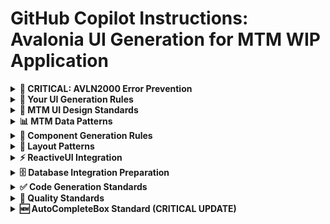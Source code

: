 # GitHub Copilot Instructions: Avalonia UI Generation for MTM WIP Application

<details>
<summary><strong>🚨 CRITICAL: AVLN2000 Error Prevention</strong></summary>

**BEFORE generating ANY AXAML code, ALWAYS consult [avalonia-xaml-syntax.instruction.md](avalonia-xaml-syntax.instruction.md) to prevent AVLN2000 compilation errors.**

### Most Common AVLN2000 Causes:
1. **Using WPF XAML syntax instead of Avalonia AXAML syntax**
2. **Using `Name` property on Grid definitions** - Use `x:Name` only
3. **Wrong namespace**: Use `xmlns="https://github.com/avaloniaui"` (NOT WPF namespace)
4. **Incorrect Grid syntax**: Use `ColumnDefinitions="Auto,*"` attribute form when possible

**Always reference the AVLN2000 prevention guide first!**

</details>

<details>
<summary><strong>🎯 Your UI Generation Rules</strong></summary>

You are generating Avalonia UI components for the MTM (Manitowoc Tool and Manufacturing) WIP Inventory System using .NET 8, MVVM with ReactiveUI, and MTM purple theme.

### Always generate these file pairs:
- `Views/{Name}View.axaml` - Avalonia UI markup with compiled bindings
- `ViewModels/{Name}ViewModel.cs` - ReactiveUI ViewModel with observable properties
- Follow strict MVVM - no business logic in Views

### Use this AXAML template structure:
```xml
<UserControl xmlns="https://github.com/avaloniaui"
             xmlns:x="http://schemas.microsoft.com/winfx/2006/xaml"
             xmlns:vm="using:MTM_WIP_Application_Avalonia.ViewModels.MainForm"
             x:Class="MTM_WIP_Application_Avalonia.Views.{Name}View"
             x:CompileBindings="True"
             x:DataType="vm:{Name}ViewModel">
    
    <!-- UI content with MTM styling -->
</UserControl>
```

### Use this ViewModel template structure:
```csharp
namespace MTM_WIP_Application_Avalonia.ViewModels.MainForm;

public class {Name}ViewModel : ReactiveObject
{
    // Observable properties
    private string _title = string.Empty;
    public string Title
    {
        get => _title;
        set => this.RaiseAndSetIfChanged(ref _title, value);
    }

    // Commands
    public ReactiveCommand<Unit, Unit> LoadDataCommand { get; }

    public {Name}ViewModel()
    {
        LoadDataCommand = ReactiveCommand.CreateFromTask(async () =>
        {
            await Task.CompletedTask; // TODO: Implement
        });

        // Error handling
        LoadDataCommand.ThrownExceptions
            .Subscribe(ex =>
            {
                // TODO: Log error and show user message
            });
    }
}
```

</details>

<details>
<summary><strong>🎨 MTM UI Design Standards</strong></summary>

### Apply MTM purple theme with these colors:
- **Primary Purple**: #4B45ED for buttons and accents
- **Magenta Accent**: #BA45ED for hover states
- **Light Purple**: #B594ED for disabled states
- Use DynamicResource for theme binding: `{DynamicResource PrimaryBrush}`

### Use modern card-based layouts:
```xml
<Border Classes="card" Padding="24" Margin="0,0,0,16">
    <Grid RowDefinitions="Auto,16,*">
        <TextBlock Grid.Row="0" Text="Card Title" FontSize="18" FontWeight="SemiBold"/>
        <!-- Card content -->
    </Grid>
</Border>
```

### Apply consistent spacing:
- Container margins: `Margin="8"`
- Card padding: `Padding="24"`
- Content spacing: `Spacing="12"` on StackPanels
- Control margins: `Margin="0,0,0,8"` for bottom spacing

</details>

<details>
<summary><strong>📊 MTM Data Patterns</strong></summary>

### Use these MTM business object patterns:
```csharp
// MTM data structure
public class PartInfo
{
    public string PartId { get; set; } = string.Empty;    // "PART001", "ABC-123" 
    public string Operation { get; set; } = string.Empty; // "90", "100", "110" (workflow steps)
    public int Quantity { get; set; }                     // Integer count
    public string Location { get; set; } = string.Empty;  // Location ID
}

// Operations are workflow step numbers, not transaction types
var operations = new[] { "90", "100", "110", "120" };
```

</details>

<details>
<summary><strong>🔧 Component Generation Rules</strong></summary>

### When creating from markdown files:
1. **Parse component hierarchy** - Extract structure and convert to Avalonia AXAML
2. **Map control types** - Convert WinForms controls to Avalonia equivalents:
   - `TableLayoutPanel` → `Grid` with RowDefinitions/ColumnDefinitions
   - `DataGridView` → `DataGrid`
   - `Label` → `TextBlock`
   - `SplitContainer` → `Grid` with `GridSplitter`

3. **Add context menus** for management features:
```xml
<Button Content="Item">
    <Button.ContextMenu>
        <ContextMenu>
            <MenuItem Header="Edit" Command="{Binding EditCommand}"/>
            <MenuItem Header="Remove" Command="{Binding RemoveCommand}"/>
        </ContextMenu>
    </Button.ContextMenu>
</Button>
```

4. **Use UniformGrid** for equal distribution layouts:
```xml
<ItemsControl ItemsSource="{Binding Items}">
    <ItemsControl.ItemsPanel>
        <ItemsPanelTemplate>
            <UniformGrid Rows="10" Columns="1"/>
        </ItemsPanelTemplate>
    </ItemsControl.ItemsPanel>
</ItemsControl>
```

</details>

<details>
<summary><strong>📐 Layout Patterns</strong></summary>

### Use sidebar + content layout for main windows:
```xml
<Grid ColumnDefinitions="240,*">
    <!-- Sidebar -->
    <Border Grid.Column="0" Background="{DynamicResource SidebarBackgroundBrush}">
        <!-- Navigation content -->
    </Border>
    
    <!-- Main content -->
    <Grid Grid.Column="1" Background="{DynamicResource ContentBackgroundBrush}">
        <!-- Page content -->
    </Grid>
</Grid>
```

### Create hero sections with MTM gradients:
```xml
<Border CornerRadius="12" Height="200">
    <Border.Background>
        <LinearGradientBrush StartPoint="0,0" EndPoint="1,1">
            <GradientStop Color="#4574ED" Offset="0"/>
            <GradientStop Color="#4B45ED" Offset="0.3"/>
            <GradientStop Color="#BA45ED" Offset="1"/>
        </LinearGradientBrush>
    </Border.Background>
    <!-- Hero content -->
</Border>
```

</details>

<details>
<summary><strong>⚡ ReactiveUI Integration</strong></summary>

### Use these command patterns:
```csharp
// Async command
LoadDataCommand = ReactiveCommand.CreateFromTask(async () =>
{
    // TODO: Implement database operation
    await Task.CompletedTask;
});

// Command with CanExecute
var canSave = this.WhenAnyValue(vm => vm.Title, t => !string.IsNullOrWhiteSpace(t));
SaveCommand = ReactiveCommand.Create(() =>
{
    // TODO: Implement save logic
}, canSave);
```

### Use event-driven communication:
```csharp
// Events for parent-child communication
public event EventHandler<QuickActionExecutedEventArgs>? QuickActionExecuted;

// Fire events instead of direct calls
QuickActionExecuted?.Invoke(this, new QuickActionExecutedEventArgs
{
    PartId = button.PartId,
    Operation = button.Operation,
    Quantity = button.Quantity
});
```

</details>

<details>
<summary><strong>🗄️ Database Integration Preparation</strong></summary>

### Leave database operations as TODO comments:
```csharp
// TODO: Implement database loading via stored procedure
// var result = await Helper_Database_StoredProcedure.ExecuteDataTableWithStatus(
//     "sp_GetInventoryByPart", 
//     new Dictionary<string, object> { ["PartId"] = partId }
// );
```

### Prepare for service injection:
```csharp
public {Name}ViewModel(/* TODO: Inject services when available */)
{
    // TODO: Add service dependencies:
    // private readonly IInventoryService _inventoryService;
    // private readonly ILogger<{Name}ViewModel> _logger;
}
```

</details>

<details>
<summary><strong>✅ Code Generation Standards</strong></summary>

### Always include:
- **AVLN2000 Prevention**: Reference [avalonia-xaml-syntax.instruction.md](avalonia-xaml-syntax.instruction.md) before coding
- Compiled bindings with x:CompileBindings="True" and x:DataType
- Error handling for all commands via ThrownExceptions
- Proper disposal preparation for ViewModels
- TODO comments for business logic implementation
- MTM purple theme integration
- Responsive layout patterns

### Never include:
- **WPF XAML syntax** - Always use Avalonia AXAML (prevents AVLN2000)
- Business logic in View code-behind
- Direct SQL queries (use stored procedures only)
- Hard-coded colors (use DynamicResource)
- WPF or WinForms syntax

</details>

<details>
<summary><strong>🎯 Quality Standards</strong></summary>

Generate clean, modern Avalonia UI that:
- **Prevents AVLN2000 errors** by following Avalonia AXAML syntax rules
- Uses MTM purple theme consistently
- Follows MVVM patterns strictly
- Includes proper error handling preparation
- Uses reactive programming paradigms
- Applies modern card-based layouts
- Supports responsive design principles

</details>

<details>
<summary><strong>🆕 AutoCompleteBox Standard (CRITICAL UPDATE)</strong></summary>

**MAJOR CHANGE**: All dropdown controls now use AutoCompleteBox instead of ComboBox for enhanced user experience with `%text%` pattern matching.

### AutoCompleteBox Configuration

```xml
<!-- REQUIRED: AutoCompleteBox with Contains filtering -->
<AutoCompleteBox ItemsSource="{Binding PartOptions}"
                 SelectedItem="{Binding SelectedPart, Mode=TwoWay}"
                 Text="{Binding PartText, Mode=TwoWay}"
                 Classes="input-field"
                 FilterMode="Contains"
                 MinimumPrefixLength="0"
                 MaxDropDownHeight="200"
                 IsTextCompletionEnabled="True"
                 Watermark="Type to search..."
                 ToolTip.Tip="Search with %text% pattern"/>
```

### Required FilterMode Options
- **Contains** (STANDARD): `%text%` pattern matching - search anywhere in text
- **StartsWith**: Search from beginning only
- **ContainsCaseSensitive**: Case-sensitive `%text%` matching
- **StartsWithCaseSensitive**: Case-sensitive prefix matching

### Required ViewModel Pattern

```csharp
// Existing selected item property
public string? SelectedPart { get; set; }

// NEW REQUIRED: Text property for AutoCompleteBox
private string _partText = string.Empty;
public string PartText
{
    get => _partText;
    set => this.RaiseAndSetIfChanged(ref _partText, value ?? string.Empty);
}

// NEW REQUIRED: Synchronization in constructor
this.WhenAnyValue(x => x.SelectedPart)
    .Subscribe(selected => PartText = selected ?? string.Empty);

this.WhenAnyValue(x => x.PartText)
    .Where(text => !string.IsNullOrEmpty(text) && PartOptions.Contains(text))
    .Subscribe(text => SelectedPart = text);
```

### User Experience Benefits
- **Instant Search**: Type anywhere in the text to filter
- **Flexible Matching**: Find "Assembly" by typing "ssem"
- **No Case Sensitivity**: "main" finds "Main Warehouse"
- **Fast Navigation**: Immediate dropdown with 0 minimum characters
- **Auto-completion**: Completes text as user types

</details>
